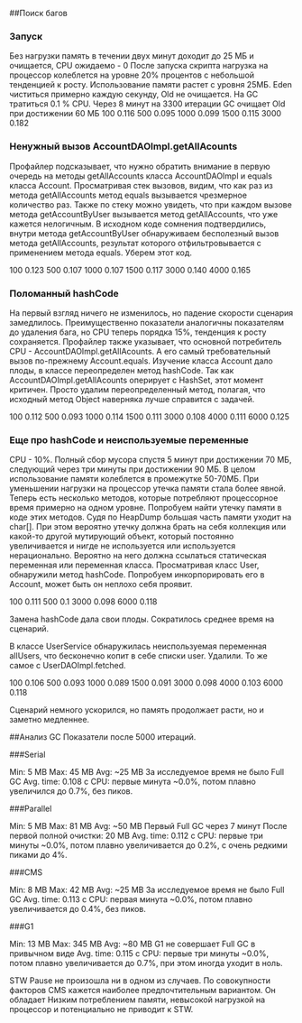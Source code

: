 ##Поиск багов
### Запуск
Без нагрузки память в течении двух минут доходит до 25 МБ и очищается, CPU ожидаемо - 0
После запуска скрипта нагрузка на процессор колеблется на уровне 20% процентов с небольшой тенденцией к росту.
Использование памяти растет с уровня 25МБ. Eden чиститься примерно каждую секунду, Old не очищается. На GC тратиться 0.1 % CPU. Через 8 минут на 3300 итерации GC очищает Old при достижении 60 МБ
100 0.116
500 0.095
1000 0.099
1500 0.115
3000 0.182

### Ненужный вызов AccountDAOImpl.getAllAcounts
Профайлер подсказывает, что нужно обратить внимание в первую очередь на методы getAllAccounts класса AccountDAOImpl и equals класса Account. Просматривая стек вызовов, видим, что как раз из метода getAllAccounts метод equals вызывается чрезмерное количество раз. Также по стеку можно увидеть, что при каждом вызове метода getAccountByUser вызывается метод getAllAccounts, что уже кажется нелогичным. В исходном коде сомнения подтвердились, внутри метода getAccountByUser обнаруживаем бесполезный вызов метода getAllAccounts, результат которого отфильтровывается с применением метода equals. Уберем этот код.

100 0.123
500 0.107
1000 0.107
1500 0.117
3000 0.140
4000 0.165

### Поломанный hashCode
На первый взгляд ничего не изменилось, но падение скорости сценария замедлилось.
Преимущественно показатели аналогичны показателям до удаления бага, но CPU теперь порядка 15%, тенденция к росту сохраняется.
Профайлер также указывает, что основной потребитель CPU - AccountDAOImpl.getAllAcounts. А его самый требовательный вызов по-прежнему Account.equals. Изучение класса Account дало плоды, в классе переопределен метод hashCode. Так как AccountDAOImpl.getAllAcounts оперирует с HashSet, этот момент критичен. Просто удалим переопределенный метод, полагая, что исходный метод Object наверняка лучше справится с задачей.

100 0.112
500 0.093
1000 0.114
1500 0.111
3000 0.108
4000 0.111
6000 0.125

### Еще про hashCode и неиспользуемые переменные
CPU - 10%. Полный сбор мусора спустя 5 минут при достижении 70 МБ, следующий через три минуты при достижении 90 МБ. В целом использование памяти колеблется в промежутке 50-70МБ. При уменьшении нагрузки на процессор утечка памяти стала более явной.
Теперь есть несколько методов, которые потребляют процессорное время примерно на одном уровне. Попробуем найти утечку памяти в коде этих методов. Судя по HeapDump большая часть памяти уходит на char[]. При этом вероятно утечку должна брать на себя коллекция или какой-то другой мутирующий объект, который постоянно увеличивается и нигде не используется или используется нерационально. Вероятно на него должна ссылаться статическая переменная или переменная класса.
Просматривая класс User, обнаружили метод hashCode. Попробуем инкорпорировать его в Account, может быть он неплохо себя проявит.

100 0.111
500 0.1
3000 0.098
6000 0.118

Замена hashCode дала свои плоды. Сократилось среднее время на сценарий.

В классе UserService обнаружилась неиспользуемая переменная allUsers, что бесконечно копит в себе списки user. Удалили. То же самое с UserDAOImpl.fetched.

100 0.106
500 0.093
1000 0.089
1500 0.091
3000 0.098
4000 0.103
6000 0.118

Сценарий немного ускорился, но память продолжает расти, но и заметно медленнее.

##Анализ GC
Показатели после 5000 итераций.

###Serial

Min: 5 MB
Max: 45 MB
Avg: ~25 MB
За исследуемое время не было Full GC
Avg. time: 0.108 с
CPU: первые минута ~0.0%, потом плавно увеличился до 0.7%, без пиков.

###Parallel

Min: 5 MB
Max: 81 MB
Avg: ~50 MB
Первый Full GC через 7 минут
После первой полной очистки: 20 MB
Avg. time: 0.112 с
CPU: первые три минуты ~0.0%, потом плавно увеличивается до 0.2%, с очень редкими пиками до 4%.

###CMS

Min: 8 MB
Max: 42 MB
Avg: ~25 MB
За исследуемое время не было Full GC
Avg. time: 0.113 с
CPU: первая минута ~0.0%, потом плавно увеличивается до 0.4%, без пиков.

###G1

Min: 13 MB
Max: 345 MB
Avg: ~80 MB
G1 не совершает Full GC в привычном виде
Avg. time: 0.115 с
CPU: первые три минуты ~0.0%, потом плавно увеличивается до 0.7%, при этом иногда уходит в ноль.

STW Pause не произошла ни в одном из случаев.
По совокупности факторов CMS кажется наиболее предпочтительным вариантом. Он обладает Низким потреблением памяти, невысокой нагрузкой на процессор и потенциально не приводит к STW.
